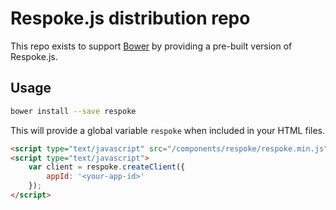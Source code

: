 # Respoke.js distribution repo

This repo exists to support [Bower](http://bower.io) by providing a pre-built
version of Respoke.js.

## Usage

```sh
bower install --save respoke
```

This will provide a global variable `respoke` when included in your HTML files.

```html
<script type="text/javascript" src="/components/respoke/respoke.min.js"></script>
<script type="text/javascript">
    var client = respoke.createClient({
        appId: '<your-app-id>'
    });
</script>
```
